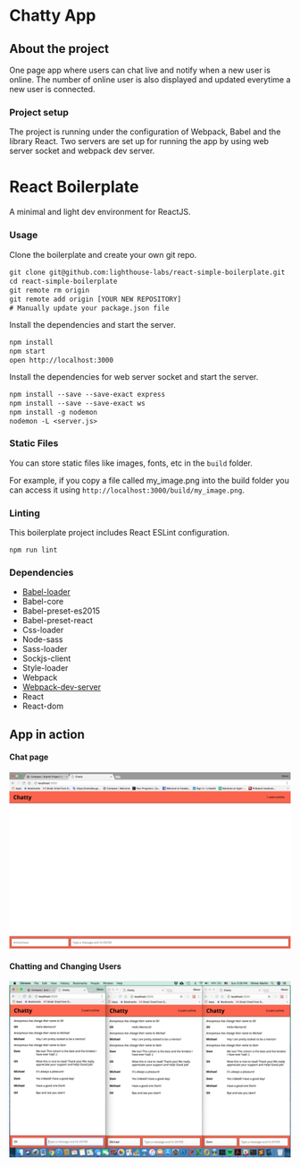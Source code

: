 # Chatty App

## About the project

One page app where users can chat live and notify when a new user is online. The number of online user is also displayed and updated everytime a new user is connected.

### Project setup

The project is running under the configuration of Webpack, Babel and the library React. Two servers are set up for running the app by using web server socket and webpack dev server.

React Boilerplate
=====================

A minimal and light dev environment for ReactJS.

### Usage

Clone the boilerplate and create your own git repo.

```
git clone git@github.com:lighthouse-labs/react-simple-boilerplate.git
cd react-simple-boilerplate
git remote rm origin
git remote add origin [YOUR NEW REPOSITORY]
# Manually update your package.json file
```

Install the dependencies and start the server.

```
npm install
npm start
open http://localhost:3000
```

Install the dependencies for web server socket and start the server.

```
npm install --save --save-exact express
npm install --save --save-exact ws
npm install -g nodemon
nodemon -L <server.js>
```

### Static Files

You can store static files like images, fonts, etc in the `build` folder.

For example, if you copy a file called my_image.png into the build folder you can access it using `http://localhost:3000/build/my_image.png`.

### Linting

This boilerplate project includes React ESLint configuration.

```
npm run lint
```

### Dependencies

* [Babel-loader](https://github.com/babel/babel-loader)
* Babel-core
* Babel-preset-es2015
* Babel-preset-react
* Css-loader
* Node-sass
* Sass-loader
* Sockjs-client
* Style-loader
* Webpack
* [Webpack-dev-server](https://github.com/webpack/webpack-dev-server)
* React
* React-dom

## App in action

#### Chat page
!["Screenshot 2018-07-15 15.12.05.png"](https://github.com/olimartin90/chatty-app/blob/master/docs/Screenshot%202018-07-15%2015.12.05.png?raw=true)

#### Chatting and Changing Users
!["Screenshot 2018-07-15 15.26.00.png"](https://github.com/olimartin90/chatty-app/blob/master/docs/Screenshot%202018-07-15%2015.26.00.png?raw=true)

